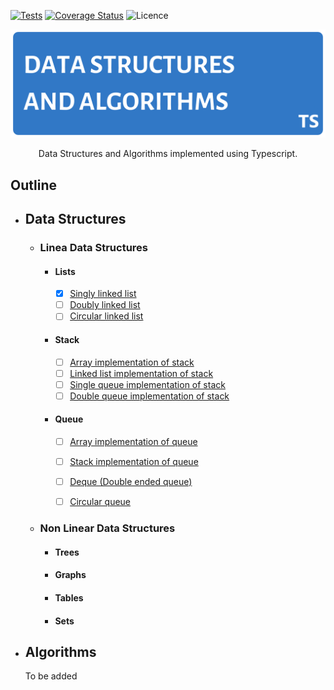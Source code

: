 <!-- Badges -->
[![Tests](https://travis-ci.com/sharifbubuka/course-data-structures-and-algorithms.svg?branch=main)](https://travis-ci.com/sharifbubuka/course-data-structures-and-algorithms)
[![Coverage Status](https://coveralls.io/repos/github/sharifbubuka/course-data-structures-and-algorithms/badge.svg?branch=main)](https://coveralls.io/github/sharifbubuka/course-data-structures-and-algorithms?branch=main)
![Licence](https://img.shields.io/github/license/sharifbubuka/course-data-structures-and-algorithms?color=%2356ea1a&style=plastic)
<!-- Badges -->

![Data Structures and Algorithms Banner](assets/images/repo-banner.png)

<div align="center">Data Structures and Algorithms implemented using Typescript.</div>

## **Outline**
- ## **Data Structures**
  - ### Linea Data Structures
    - #### Lists
      - [x] [Singly linked list](src/data-structures/linear/lists/singly-linked-list.ts)
      - [ ] [Doubly linked list](src/data-structures/linear/lists/doubly-linked-list.ts)
      - [ ] [Circular linked list](src/data-structures/linear/lists/circular-linked-list.ts)
    - #### Stack 
      - [ ] [Array implementation of stack](src/data-structures/linear/stack/array-implementation-of-stack.ts)
      - [ ] [Linked list implementation of stack](src/data-structures/linear/stack/linked-list-implementation-of-stack.ts)
      - [ ] [Single queue implementation of stack](src/data-structures/linear/stack/single-queue-implementation-of-stack.ts)
      - [ ] [Double queue implementation of stack](src/data-structures/linear/stack/double-queue-implementation-of-stack.ts)
    - #### Queue
      - [ ] [Array implementation of queue](src/data-structures/linear/queue/array-implementation-of-queue.ts)
      - [ ] [Stack implementation of queue](src/data-structures/linear/queue/stack-implementation-of-queue.ts)
      - [ ] [Deque (Double ended queue)](src/data-structures/linear/queue/deque.ts)
      - [ ] [Circular queue](src/data-structures/linear/queue/circular-queue.ts)


  -  ### Non Linear Data Structures
      - #### Trees
      - #### Graphs
      - #### Tables
      - #### Sets

- ## **Algorithms**
  To be added 